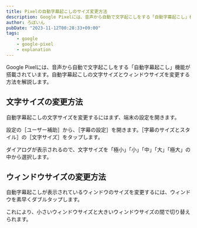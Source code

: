 ```yaml
---
title: Pixelの自動字幕起こしのサイズ変更方法
description: Google Pixelには、音声から自動で文字起こしをする「自動字幕起こし」機能が搭載されています。自動字幕起こしの文字サイズとウィンドウサイズを変更する方法を解説します。
author: ろぼいん
pubDate: "2023-11-12T00:28:33+09:00"
tags:
    - google
    - google-pixel
    - explanation
---
```


Google Pixelには、音声から自動で文字起こしをする「自動字幕起こし」機能が搭載されています。自動字幕起こしの文字サイズとウィンドウサイズを変更する方法を解説します。

## 文字サイズの変更方法

自動字幕起こしの文字サイズを変更するにはまず、端末の設定を開きます。

設定の［ユーザー補助］から、［字幕の設定］を開きます。［字幕のサイズとスタイル］の［文字サイズ］をタップします。

ダイアログが表示されるので、文字サイズを「極小」「小」「中」「大」「極大」の中から選択します。

## ウィンドウサイズの変更方法

自動字幕起こしが表示されているウィンドウのサイズを変更するには、ウィンドウを素早くダブルタップします。

これにより、小さいウィンドウサイズと大きいウィンドウサイズの間で切り替えられます。
